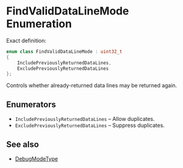 # FindValidDataLineMode Enumeration

Exact definition:

```cpp
enum class FindValidDataLineMode : uint32_t
{
	IncludePreviouslyReturnedDataLines,
	ExcludePreviouslyReturnedDataLines
};
```

Controls whether already-returned data lines may be returned again.

## Enumerators
- `IncludePreviouslyReturnedDataLines` – Allow duplicates.
- `ExcludePreviouslyReturnedDataLines` – Suppress duplicates.

## See also
- [DebugModeType](enum-DebugModeType.md)

